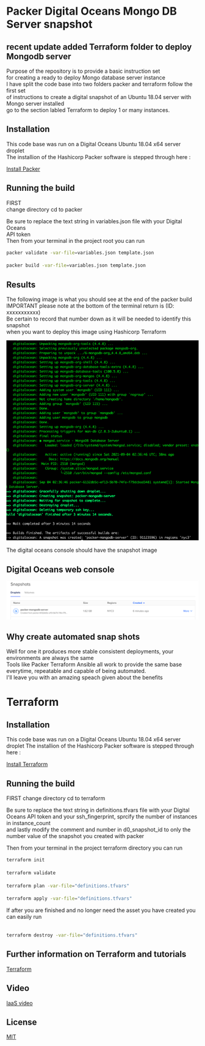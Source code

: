 
# Packer Digital Oceans Mongo DB Server snapshot  
## recent update added Terraform folder to deploy Mongodb server

Purpose of the repository is to provide a basic instruction set  
for creating a ready to deploy Mongo database server instance  
I have split the code base into two folders packer and terraform follow the first set  
of instructions to create a digital snapshot of an Ubuntu 18.04 server with Mongo server installed  
go to the section labled Terraform to deploy 1 or many instances.  

## Installation

This code base was run on a Digital Oceans Ubuntu 18.04 x64 server droplet  
The installion of the Hashicorp Packer software is stepped through here :  

[Install Packer](https://learn.hashicorp.com/tutorials/packer/get-started-install-cli)  

## Running the build  
FIRST  
change directory cd to packer  
  
Be sure to replace the text string in variables.json file with your Digital Oceans  
API token  
Then from your terminal in the project root you can run  

```bash
packer validate -var-file=variables.json template.json  

packer build -var-file=variables.json template.json
```  
## Results  
The following image is what you should see at the end of the packer build  
IMPORTANT please note at the bottom of the terminal return is (ID: xxxxxxxxxxx)  
Be certain to record that number down as it will be needed to identify this snapshot  
when you want to deploy this image using Hashicorp Terraform

![](images/terminal.png?raw=true)  

The digital oceans console should have the snapshot image  
## Digital Oceans web console  

![](image/snapshotweb.png?raw=true)  

## Why create automated snap shots
Well for one it produces more stable consistent deployments, your environments are always the same  
Tools like Packer Terraform  Ansible all work to provide the same base everytime, repeatable and capable of being automated.  
I'll leave you with an amazing speach given about the benefits  
  
# Terraform  
## Installation

This code base was run on a Digital Oceans Ubuntu 18.04 x64 server droplet
The installion of the Hashicorp Packer software is stepped through here :

[Install Terraform](https://www.terraform.io/docs/cli/install/apt.html)

## Running the build
FIRST
change directory cd to terraform

Be sure to replace the text string in definitions.tfvars file with your Digital Oceans
API token and your ssh_fingerprint, sprcify the number of instances in instance_count  
and lastly modify the comment and number in d0_snapshot_id to only the number value of the snapshot you created with packer  

Then from your terminal in the project terraform directory you can run

```bash
terraform init  

terraform validate  

terraform plan -var-file="definitions.tfvars"  

terraform apply -var-file="definitions.tfvars"

```   
If after you are finished and no longer need the asset you have created you can easily run  
```bash

terraform destroy -var-file="definitions.tfvars"

```  
## Further information on Terraform and tutorials  

[Terraform](https://learn.hashicorp.com/terraform)  
 
    
## Video  
[IaaS video](https://www.youtube.com/watch?v=RTEgE2lcyk4)  

## License
[MIT](https://choosealicense.com/licenses/mit/)
